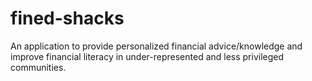 # fined-shacks
An application to provide personalized financial advice/knowledge and improve financial literacy in under-represented and less privileged communities.

